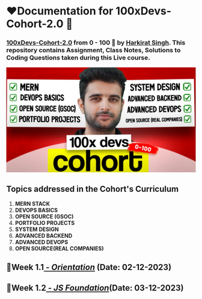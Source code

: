 # **❤️Documentation for 100xDevs-Cohort-2.0 🙏**

### [100xDevs-Cohort-2.0](https://100xdevs.com/new-courses/8-live-0-100-complete) from 0 - 100 🚀 by [Harkirat Singh](https://www.linkedin.com/in/kirat-li/). This repository contains Assignment, Class Notes, Solutions to Coding Questions taken during this Live course.

![1701659476170](image/README/1701659476170.png)

## Topics addressed in the Cohort's Curriculum

1. **MERN STACK**
2. **DEVOPS BASICS**
3. **OPEN SOURCE (GSOC)**
4. **PORTFOLIO PROJECTS**
5. **SYSTEM DESIGN**
6. **ADVANCED BACKEND**
7. **ADVANCED DEVOPS**
8. **OPEN SOURCE(REAL COMPANIES)**

## 📙Week 1.1[ _- Orientation_](./Chapter%2001%20-%20Inception/) (Date: 02-12-2023)

## 📙Week 1.2[ _- JS Foundation_](./Chapter%2001%20-%20Inception/)(Date: 03-12-2023)
